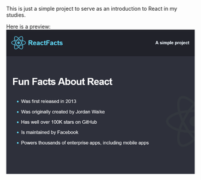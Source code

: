 This is just a simple project to serve as an introduction to React in my studies.

Here is a preview: <img src="./src/images/react_simple_static_project.png"/>